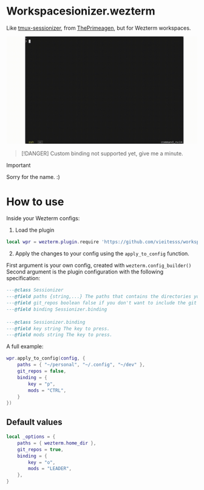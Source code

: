 # Workspacesionizer.wezterm

Like [tmux-sessionizer](https://github.com/ThePrimeagen/.dotfiles/blob/602019e902634188ab06ea31251c01c1a43d1621/bin/.local/scripts/tmux-sessionizer#L4), from [ThePrimeagen](https://github.com/ThePrimeagen), but for Wezterm workspaces.

![video](/assets/demo.gif)

> [!DANGER]
> Custom binding not supported yet, give me a minute.

> [!IMPORTANT]
> Sorry for the name. :)

# How to use

Inside your Wezterm configs:

1. Load the plugin

```lua
local wpr = wezterm.plugin.require 'https://github.com/vieitesss/workspacesionizer.wezterm'
```

2. Apply the changes to your config using the `apply_to_config` function.

First argument is your own config, created with `wezterm.config_builder()`
Second argument is the plugin configuration with the following specification:

```lua
---@class Sessionizer
---@field paths {string,...} The paths that contains the directories you want to switch into.
---@field git_repos boolean false if you don't want to include the git repositories from your HOME dir in the directories to switch into.
---@field binding Sessionizer.binding

---@class Sessionizer.binding
---@field key string The key to press.
---@field mods string The key to press.
```

A full example:

```lua
wpr.apply_to_config(config, {
    paths = { "~/personal", "~/.config", "~/dev" },
    git_repos = false,
    binding = {
        key = "p",
        mods = "CTRL",
    }
})
```

## Default values

```lua
local _options = {
    paths = { wezterm.home_dir },
    git_repos = true,
    binding = {
        key = "o",
        mods = "LEADER",
    },
}
```
